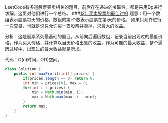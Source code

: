 LeetCode有多道股票买卖相关的题目，前后存在递进的关联性，都是采用Dp进行求解。这里对他们进行一个总结。
###[121. 买卖股票的最佳时机](https://leetcode-cn.com/problems/best-time-to-buy-and-sell-stock/)
题意：用一个数组表示股票每天的价格，数组的第i个数表示股票在第i天的价格。 如果只允许进行一次交易，也就是说只允许买一支股票并卖掉，求最大的收益。

分析：这是股票系列最基础的题目。从前向后遍历数组，记录当前出现过的最低价格，作为买入价格，并计算以当天价格出售的收益，作为可能的最大收益，整个遍历过程中，出现过的最大收益就是所求。

代码：O(n)时间，O(1)空间。
```Java
class Solution {
    public int maxProfit(int[] prices) {
        if(prices.length == 0) return 0;
        int min = prices[0], max = 0;
        for(int i : prices) {
            min = Math.min(min, i);
            max = Math.max(max, i - min);
        }
        return max;
    }
}
```
